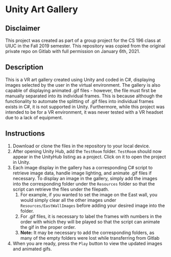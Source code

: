 # Unity Art Gallery

## Disclaimer
This project was created as part of a group project for the CS 196 class at UIUC in the Fall 2019 semester. This repository was copied from the original private repo on Gitlab with full permission on January 6th, 2021.

## Description
This is a VR art gallery created using Unity and coded in C#, displaying images selected by the user in the virtual environment. The gallery is also capable of displaying animated .gif files - however, the file must first be manually separated into its individual frames. This is because although the functionality to automate the splitting of .gif files into individual frames exists in C#, it is not supported in Unity. Furthermore, while this project was intended to be for a VR environment, it was never tested with a VR headset due to a lack of equipment. 

## Instructions
1. Download or clone the files in the repository to your local device. 
2. After opening Unity Hub, add the `TestRoom` folder. `TestRoom` should now appear in the UnityHub listing as a project. Click on it to open the project in Unity.
3. Each image display in the gallery has a corresponding C# script to retrieve image data, handle image lighting, and animate .gif files if necessary. To display an image in the gallery, simply add the images into the corresponding folder under the `Resources` folder so that the script can retrieve the files under the filepath.
    1. For example, if you wanted to set the image on the East wall, you would simply clear all the other images under `Resources/EastWallImages` before adding your desired image into the folder. 
    2. For .gif files, it is necessary to label the frames with numbers in the order with which they will be played so that the script can animate the gif in the proper order.
    3. **Note:** It may be necessary to add the corresponding folders, as many of the empty folders were lost while transferring from Gitlab
4. When you are ready, press the `Play` button to view the updated images and animated gifs.
